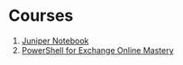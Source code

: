 # Courses

1. [Juniper Notebook](https://github.com/voytas75/JupyterNotebookLearn)
2. [PowerShell for Exchange Online Mastery](PowerShell_for_Exchange_Online_Mastery.md)
